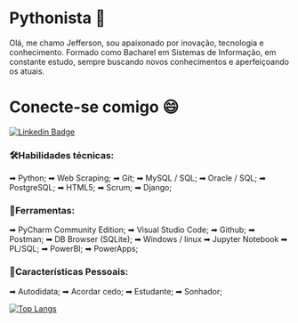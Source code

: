 # Pythonista 🐍

Olá, me chamo Jefferson, sou apaixonado por inovação, tecnologia e conhecimento.
Formado como Bacharel em Sistemas de Informação, em constante estudo, sempre buscando novos conhecimentos e aperfeiçoando os atuais.

# Conecte-se comigo 😄
[![Linkedin Badge](https://img.shields.io/badge/-LinkedIn-blue?style=flat-square&logo=Linkedin&logoColor=white&link=https://www.linkedin.com/in/jeffersonlsilva//)](https://www.linkedin.com/in/jeffersonlsilva/)

### 🛠️Habilidades técnicas:

➡ Python;
➡ Web Scraping;
➡ Git;
➡ MySQL / SQL;
➡ Oracle / SQL;
➡ PostgreSQL;
➡ HTML5;
➡ Scrum;
➡ Django;

### 🧰Ferramentas:

➡ PyCharm Community Edition;
➡ Visual Studio Code;
➡ Github;
➡ Postman;
➡ DB Browser (SQLite);
➡ Windows / linux
➡ Jupyter Notebook
➡ PL/SQL;
➡ PowerBI;
➡ PowerApps;

### 👤Características Pessoais:

➡ Autodidata;
➡ Acordar cedo;
➡ Estudante;
➡ Sonhador;

[![Top Langs](https://github-readme-stats.vercel.app/api/top-langs/?username=jeffersonls-dev&layout=radical)](https://github.com/anuraghazra/github-readme-stats)
